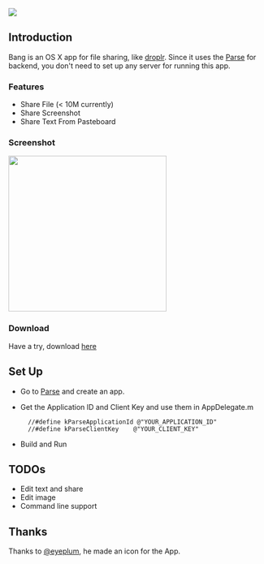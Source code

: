 

![](https://raw.github.com/jesseXu/Bang/master/Bang/Images.xcassets/AppIcon.appiconset/icon-256.png)

Introduction
----

Bang is an OS X app for file sharing, like [droplr](https://droplr.com/). Since it uses the [Parse](https://parse.com/) for backend, you don't need to set up any server for running this app. 


### Features
* Share File (< 10M currently)
* Share Screenshot
* Share Text From Pasteboard

### Screenshot
<img src="http://y-d.me/Resource/ScreenShot0.png" width="311px" height="307px" />


### Download
Have a try, download [here](http://y-d.me/Resource/Bang.zip)



Set Up
----
* Go to [Parse](https://parse.com/) and create an app.
* Get the Application ID and Client Key and use them in AppDelegate.m

		//#define kParseApplicationId @"YOUR_APPLICATION_ID"
		//#define kParseClientKey	 @"YOUR_CLIENT_KEY"

* Build and Run


TODOs
----
* Edit text and share
* Edit image
* Command line support


Thanks
----
Thanks to [@eyeplum](https://twitter.com/eyeplum), he made an icon for the App.

